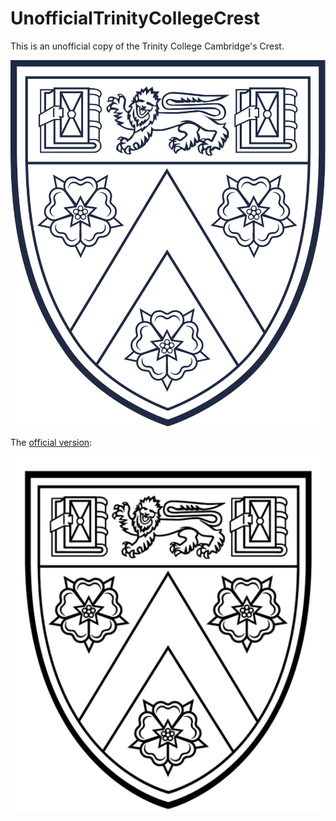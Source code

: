 # UnofficialTrinityCollegeCrest
This is an unofficial copy of the Trinity College Cambridge's Crest. 

![svg version](./trinitycrest_no_transparent.svg)

The [official version](https://www.trin.cam.ac.uk/about/college-grace-and-crest/):

![official version](./Trinity_crest_official.png)
